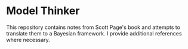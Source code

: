 # Model Thinker

This repository contains notes from Scott Page's book and attempts to translate them to a Bayesian framework. I provide additional references where necessary.


